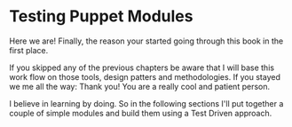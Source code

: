 # Testing Puppet Modules

Here we are! Finally, the reason your started going through this book in the first place.

If you skipped any of the previous chapters be aware that I will base this work flow on those tools, design patters and methodologies. If you stayed we me all the way: Thank you! You are a really cool and patient person.

I believe in learning by doing. So in the following sections I'll put together a couple of simple modules and build them using a Test Driven approach. 




